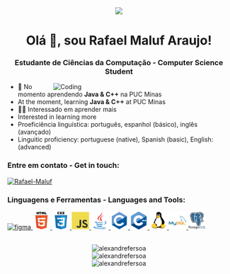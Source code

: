 <div align="center">
  <img src="https://user-images.githubusercontent.com/74038190/225813708-98b745f2-7d22-48cf-9150-083f1b00d6c9.gif" width="auto">
</div>

<h1 align="center">Olá 👋, sou Rafael Maluf Araujo!</h1>
<h3 align="center">Estudante de Ciências da Computação - Computer Science Student</h3>

<img align="right" alt="Coding" width="400" src="https://media.giphy.com/media/Og8L6NGjDQzFm/giphy.gif">


- 🌱 No momento aprendendo **Java & C++** na PUC Minas
- At the moment, learning **Java & C++** at PUC Minas
- 🧑‍🔬 Interessado em aprender mais
- Interested in learning more
- Proeficiência linguística: português, espanhol (básico), inglês (avançado)
- Linguitic proficiency: portuguese (native), Spanish (basic), English: (advanced)

<h3 align="left">Entre em contato - Get in touch:</h3>
<p align="left">
  <a href="https://www.linkedin.com/in/rafaelmalufaraujo/" target="blank">
    <img align="center" src="https://raw.githubusercontent.com/rahuldkjain/github-profile-readme-generator/master/src/images/icons/Social/linked-in-alt.svg" alt="Rafael-Maluf" height="30" width="40" />
  </a>

</p>

<h3 align="left">Linguagens e Ferramentas - Languages and Tools:</h3>
<p align="left">
  <a href="https://www.figma.com/" target="_blank" rel="noreferrer">
    <img src="https://www.vectorlogo.zone/logos/figma/figma-icon.svg" alt="figma" width="40" height="40"/>
  </a>
  <a href="https://www.w3.org/html/" target="_blank" rel="noreferrer">
    <img src="https://raw.githubusercontent.com/devicons/devicon/master/icons/html5/html5-original-wordmark.svg" alt="html5" width="40" height="40"/>
  </a>
  <a href="https://www.w3schools.com/css/" target="_blank" rel="noreferrer">
    <img src="https://raw.githubusercontent.com/devicons/devicon/master/icons/css3/css3-original-wordmark.svg" alt="css3" width="40" height="40"/>
  </a>
  <a href="https://developer.mozilla.org/en-US/docs/Web/JavaScript" target="_blank" rel="noreferrer">
    <img src="https://raw.githubusercontent.com/devicons/devicon/master/icons/javascript/javascript-original.svg" alt="javascript" width="40" height="40"/>
  </a>
  <a href="https://www.java.com" target="_blank" rel="noreferrer">
    <img src="https://raw.githubusercontent.com/devicons/devicon/master/icons/java/java-original.svg" alt="java" width="40" height="40"/>
  </a>
  <a href="https://www.cprogramming.com/" target="_blank" rel="noreferrer">
    <img src="https://raw.githubusercontent.com/devicons/devicon/master/icons/c/c-original.svg" alt="c" width="40" height="40"/>
  </a>
  <a href="https://www.w3schools.com/cpp/" target="_blank" rel="noreferrer">
    <img src="https://raw.githubusercontent.com/devicons/devicon/master/icons/cplusplus/cplusplus-original.svg" alt="cplusplus" width="40" height="40"/>
  </a>
  <a href="https://www.linux.org/" target="_blank" rel="noreferrer">
    <img src="https://raw.githubusercontent.com/devicons/devicon/master/icons/linux/linux-original.svg" alt="linux" width="40" height="40"/>
  </a>
  <a href="https://www.mysql.com/" target="_blank" rel="noreferrer">
    <img src="https://raw.githubusercontent.com/devicons/devicon/master/icons/mysql/mysql-original-wordmark.svg" alt="mysql" width="40" height="40"/>
  </a>
  <a href="https://www.postgresql.org" target="_blank" rel="noreferrer">
    <img src="https://raw.githubusercontent.com/devicons/devicon/master/icons/postgresql/postgresql-original-wordmark.svg" alt="postgresql" width="40" height="40"/>
  </a>
</p>
<br>

<div align="center">
  <img src="https://github-readme-stats.vercel.app/api/top-langs?username=alexandrefersoa&show_icons=true&locale=en&layout=compact" alt="alexandrefersoa" /><br>
  <img src="https://github-readme-stats.vercel.app/api?username=alexandrefersoa&show_icons=true&locale=en" alt="alexandrefersoa" /><br>
  <img src="https://github-readme-streak-stats.herokuapp.com/?user=alexandrefersoa&" alt="alexandrefersoa" />
</div>
